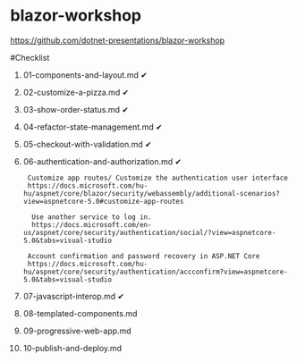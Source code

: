 # blazor-workshop
https://github.com/dotnet-presentations/blazor-workshop

#Checklist

1. 01-components-and-layout.md ✔
2. 02-customize-a-pizza.md ✔
3. 03-show-order-status.md ✔
4. 04-refactor-state-management.md ✔
5. 05-checkout-with-validation.md ✔
6. 06-authentication-and-authorization.md  ✔
        
        Customize app routes/ Customize the authentication user interface 
        https://docs.microsoft.com/hu-hu/aspnet/core/blazor/security/webassembly/additional-scenarios?view=aspnetcore-5.0#customize-app-routes

         Use another service to log in.
         https://docs.microsoft.com/en-us/aspnet/core/security/authentication/social/?view=aspnetcore-5.0&tabs=visual-studio

        Account confirmation and password recovery in ASP.NET Core
        https://docs.microsoft.com/hu-hu/aspnet/core/security/authentication/accconfirm?view=aspnetcore-5.0&tabs=visual-studio

      
    
8. 07-javascript-interop.md  ✔
9. 08-templated-components.md
10. 09-progressive-web-app.md
11. 10-publish-and-deploy.md
